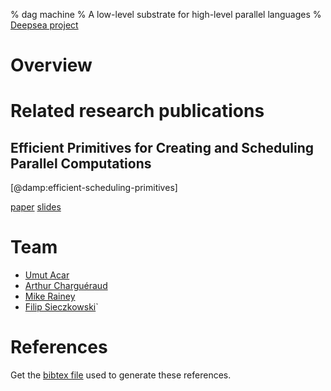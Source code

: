 % dag machine
% A low-level substrate for high-level parallel languages
% [Deepsea project](http://deepsea.inria.fr/)

Overview
========


Related research publications
=============================

## Efficient Primitives for Creating and Scheduling Parallel Computations

[@damp:efficient-scheduling-primitives]

[paper](damp12.pdf)
[slides](damp12-slides.pdf)

Team
====

- [Umut Acar](http://www.umut-acar.org/site/umutacar/)
- [Arthur Charguéraud](http://www.chargueraud.org/)
- [Mike Rainey](http://gallium.inria.fr/~rainey/)
- [Filip Sieczkowski](http://cs.au.dk/~filips/)`

References
==========

Get the [bibtex file](dag.bib) used to generate these references.
